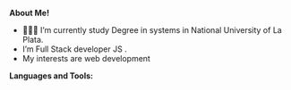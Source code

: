 **About Me!**



- 👨🏽‍💻 I’m currently study Degree in systems in National University of La Plata.
-  I’m Full Stack developer JS . 
-  My interests are web development


**Languages and Tools:**  






